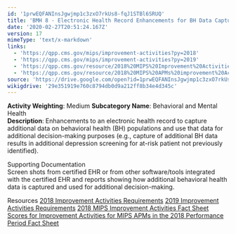 ```yaml
---
id: '1prwEQFANInsJgwjmp1c3zxO7rkUs8-fqJ1STBl6SRUQ'
title: 'BMH 8 - Electronic Health Record Enhancements for BH Data Capture'
date: '2020-02-27T20:51:24.167Z'
version: 17
mimeType: 'text/x-markdown'
links:
  - 'https://qpp.cms.gov/mips/improvement-activities?py=2018'
  - 'https://qpp.cms.gov/mips/improvement-activities?py=2019'
  - 'https://qpp.cms.gov/resource/2018%20MIPS%20Improvement%20Activities%20Fact%20Sheet'
  - 'https://qpp.cms.gov/resource/2018%20MIPS%20APMs%20improvement%20Activities%20scores%20fact%20sheet'
source: 'https://drive.google.com/open?id=1prwEQFANInsJgwjmp1c3zxO7rkUs8-fqJ1STBl6SRUQ'
wikigdrive: '29e351919e760c8794db0d9a212ff8b34e4d345c'
---
```





**Activity Weighting**: Medium
**Subcategory Name**: Behavioral and Mental Health  
**Description**: Enhancements to an electronic health record to capture additional data on behavioral health (BH) populations and use that data for additional decision-making purposes (e.g., capture of additional BH data results in additional depression screening for at-risk patient not previously identified).




Supporting Documentation  
Screen shots from certified EHR or from other software/tools integrated with the certified EHR and reports showing how additional behavioral health data is captured and used for additional decision-making.




Resources
[2018 Improvement Activities Requirements](https://qpp.cms.gov/mips/improvement-activities?py=2018)
[2019 Improvement Activities Requirements](https://qpp.cms.gov/mips/improvement-activities?py=2019)
[2018 MIPS Improvement Activities Fact Sheet](https://qpp.cms.gov/resource/2018%20MIPS%20Improvement%20Activities%20Fact%20Sheet)  
[Scores for Improvement Activities for MIPS APMs in the 2018 Performance Period Fact Sheet](https://qpp.cms.gov/resource/2018%20MIPS%20APMs%20improvement%20Activities%20scores%20fact%20sheet)
